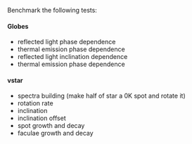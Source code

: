 Benchmark the following tests:

#### Globes

* reflected light phase dependence
* thermal emission phase dependence
* reflected light inclination dependence
* thermal emission phase dependence

#### vstar

* spectra building (make half of star a 0K spot and rotate it)
* rotation rate
* inclination
* inclination offset
* spot growth and decay
* faculae growth and decay